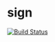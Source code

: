 # sign
[![Build Status](https://travis-ci.org/zykyjjc/sign.svg?branch=master)](https://travis-ci.org/zykyjjc/sign)
